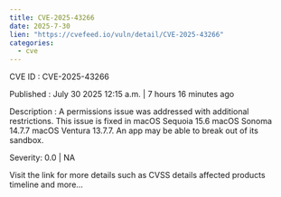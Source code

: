 ```yaml
--- 
title: CVE-2025-43266
date: 2025-7-30
lien: "https://cvefeed.io/vuln/detail/CVE-2025-43266"
categories:
  - cve
---
```


CVE ID : CVE-2025-43266

Published :  July 30
2025
12:15 a.m. | 7 hours
16 minutes ago

Description : A permissions issue was addressed with additional restrictions. This issue is fixed in macOS Sequoia 15.6
macOS Sonoma 14.7.7
macOS Ventura 13.7.7. An app may be able to break out of its sandbox.

Severity: 0.0 | NA

Visit the link for more details
such as CVSS details
affected products
timeline
and more...
